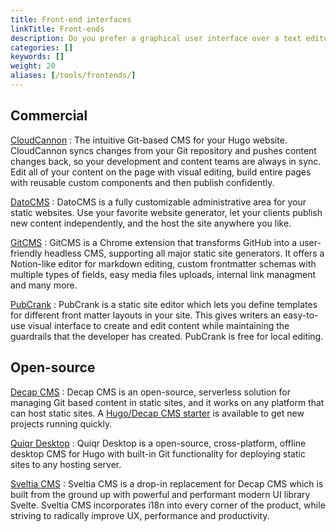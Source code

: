 ```yaml
---
title: Front-end interfaces
linkTitle: Front-ends
description: Do you prefer a graphical user interface over a text editor? Give these front-ends a try.
categories: []
keywords: []
weight: 20
aliases: [/tools/frontends/]
---
```


## Commercial

[CloudCannon](https://cloudcannon.com/hugo-cms/)
: The intuitive Git-based CMS for your Hugo website. CloudCannon syncs changes from your Git repository and pushes content changes back, so your development and content teams are always in sync. Edit all of your content on the page with visual editing, build entire pages with reusable custom components and then publish confidently.

[DatoCMS](https://www.datocms.com)
: DatoCMS is a fully customizable administrative area for your static websites. Use your favorite website generator, let your clients publish new content independently, and the host the site anywhere you like.

[GitCMS](https://gitcms.blog)
: GitCMS is a Chrome extension that transforms GitHub into a user-friendly headless CMS, supporting all major static site generators. It offers a Notion-like editor for markdown editing, custom frontmatter schemas with multiple types of fields, easy media files uploads, internal link managment and many more. 

[PubCrank](https://www.pubcrank.com/)
: PubCrank is a static site editor which lets you define templates for different front matter layouts in your site. This gives writers an easy-to-use visual interface to create and edit content while maintaining the guardrails that the developer has created. PubCrank is free for local editing.

## Open-source

[Decap CMS](https://decapcms.org/)
: Decap CMS is an open-source, serverless solution for managing Git based content in static sites, and it works on any platform that can host static sites. A [Hugo/Decap CMS starter](https://github.com/decaporg/one-click-hugo-cms) is available to get new projects running quickly.

[Quiqr Desktop](https://quiqr.org/)
: Quiqr Desktop is a open-source, cross-platform, offline desktop CMS for Hugo with built-in Git functionality for deploying static sites to any hosting server.

[Sveltia CMS](https://github.com/sveltia/sveltia-cms/)
:  Sveltia CMS is a drop-in replacement for Decap CMS which is built from the ground up with powerful and performant modern UI library Svelte. Sveltia CMS incorporates i18n into every corner of the product, while striving to radically improve UX, performance and productivity.
